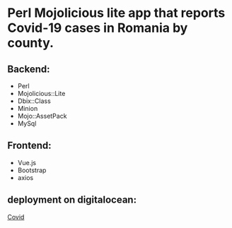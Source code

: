 # Perl Mojolicious lite app that reports  Covid-19 cases in Romania by county.

## Backend:
* Perl
* Mojolicious::Lite
* Dbix::Class
* Minion
* Mojo::AssetPack
* MySql

## Frontend:
* Vue.js
* Bootstrap
* axios

## deployment on digitalocean:
[Covid](http://trifdragos.eu/covid/chart/cj)
